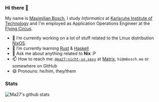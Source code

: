 ### Hi there 👋

My name is [Maximilian Bosch](https://mbosch.me/), I study *Informatics* at [Karlsruhe Institute of Technology](https://www.kit.edu/) and I'm employed
as Application Operations Engineer at the [Flying Circus](https://flyingcircus.io//).

- 🔭 I’m currently working on a lot of stuff related to the Linux distribution [NixOS](https://nixos.org/).
- 🌱 I’m currently learning [Rust](https://www.rust-lang.org/) & [Haskell](https://www.haskell.org/)
- 💬 Ask me about anything related to **Nix** :P
- 📫 How to reach me: [`@ma27:nicht-so.sexy`](https://matrix.to/#/@ma27:nicht-so.sexy) at [Matrix](https://matrix.org/), `hi@mbosch.me` or somewhere on GitHub
- 😄 Pronouns: he/him, they/them

### Stats

![Ma27's github stats](https://github-readme-stats.vercel.app/api?username=Ma27&theme=nightowl)

